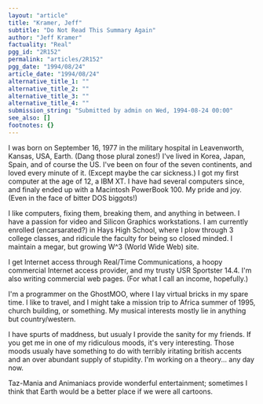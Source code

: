 ```yaml
---
layout: "article"
title: "Kramer, Jeff"
subtitle: "Do Not Read This Summary Again"
author: "Jeff Kramer"
factuality: "Real"
pgg_id: "2R152"
permalink: "articles/2R152"
pgg_date: "1994/08/24"
article_date: "1994/08/24"
alternative_title_1: ""
alternative_title_2: ""
alternative_title_3: ""
alternative_title_4: ""
submission_string: "Submitted by admin on Wed, 1994-08-24 00:00"
see_also: []
footnotes: {}
---
```

<div>
<p>I was born on September 16, 1977 in the military hospital in Leavenworth, Kansas, USA, Earth. (Dang those plural zones!) I've lived in Korea, Japan, Spain, and of course the US. I've been on four of the seven continents, and loved every minute of it. (Except maybe the car sickness.) I got my first computer at the age of 12, a IBM XT. I have had several computers since, and finaly ended up with a Macintosh PowerBook 100. My pride and joy. (Even in the face of bitter DOS biggots!)</p>
<p>I like computers, fixing them, breaking them, and anything in between. I have a passion for video and Silicon Graphics workstations. I am currently enrolled (encarsarated?) in Hays High School, where I plow through 3 college classes, and ridicule the faculty for being so closed minded. I maintain a megar, but growing W^3 (World Wide Web) site.</p>
<p>I get Internet access through Real/Time Communications, a hoopy commercial Internet access provider, and my trusty USR Sportster 14.4. I'm also writing commercial web pages. (For what I call an income, hopefully.)</p>
<p>I'm a programmer on the GhostMOO, where I lay virtual bricks in my spare time. I like to travel, and I might take a mission trip to Africa summer of 1995, church building, or something. My musical interests mostly lie in anything but country/western.</p>
<p>I have spurts of maddness, but usualy I provide the sanity for my friends. If you get me in one of my ridiculous moods, it's very interesting. Those moods usualy have something to do with terribly iritating british accents and an over abundant supply of stupidity. I'm working on a theory... any day now.</p>
<p>Taz-Mania and Animaniacs provide wonderful entertainment; sometimes I think that Earth would be a better place if we were all cartoons. <!--Amazon_CLS_IM_END--></p>
</div>

